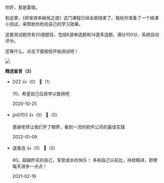 你好，我是葛俊。

到这里，《研发效率破局之道》这门课程已经全部结束了。我给你准备了一个结课小测试，来帮助你检验自己的学习效果。

这套测试题共有20道题目，包括6道单选题和14道多选题，满分100分，系统自动评分。

还等什么，点击下面按钮开始测试吧！

[![](https://static001.geekbang.org/resource/image/28/a4/28d1be62669b4f3cc01c36466bf811a4.png?wh=1142%2A201)](http://time.geekbang.org/quiz/intro?act_id=133&exam_id=287)
<div><strong>精选留言（3）</strong></div><ul>
<li><span>DZZ</span> 👍（0） 💬（1）<p>70，希望自己后续学以致用吧</p>2020-10-25</li><br/><li><span>jjn0703</span> 👍（0） 💬（0）<p>感谢老师让我们开了眼界，看到一流的软件公司的最佳实践</p>2022-01-09</li><br/><li><span>送普选</span> 👍（0） 💬（0）<p>80。超越昨天的自己，享受成长的快乐！
多和自己以前比，持续精进，即使每天进步一点点！</p>2021-02-16</li><br/>
</ul>